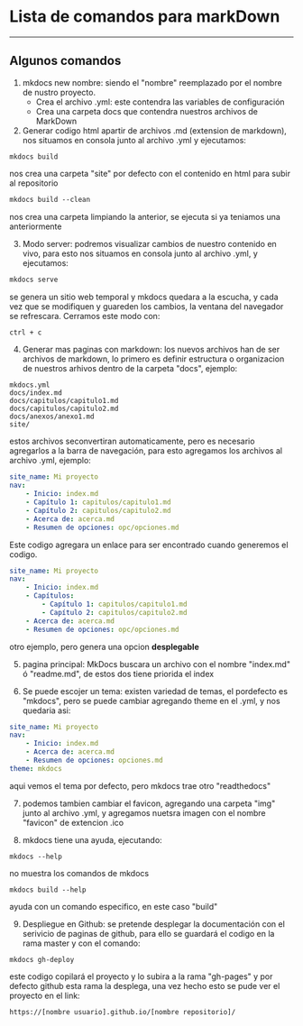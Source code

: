 

# Lista de comandos para markDown  
___
## Algunos comandos
1. mkdocs new nombre: siendo el "nombre" reemplazado por el nombre de nustro proyecto.  
    * Crea el archivo .yml: este contendra las variables de configuración
    * Crea una carpeta docs que contendra nuestros archivos de MarkDown
2. Generar codigo html apartir de archivos .md (extension de markdown), nos situamos en consola junto al archivo .yml y ejecutamos:   
```mkdocs 
mkdocs build
```
nos crea una carpeta "site" por defecto con el contenido en html para subir al repositorio
```MarkDown 
mkdocs build --clean
```
nos crea una carpeta limpiando la anterior, se ejecuta si ya teniamos una anteriormente  

3. Modo server: podremos visualizar cambios de nuestro contenido en vivo, para esto nos situamos en consola junto al archivo .yml, y ejecutamos:
```markdown y mkdocs
mkdocs serve
```
se genera un sitio web temporal y mkdocs quedara a la escucha, y cada vez que se modifiquen y guareden los cambios, la ventana del navegador se refrescara. Cerramos este modo con:
```bash
ctrl + c
```

4. Generar mas paginas con markdown: los nuevos archivos han de ser archivos de markdown, lo primero es definir estructura o organizacion de nuestros arhivos dentro de la carpeta "docs", ejemplo:
```dos
mkdocs.yml
docs/index.md
docs/capitulos/capitulo1.md
docs/capitulos/capitulo2.md
docs/anexos/anexo1.md
site/
```
estos archivos seconvertiran automaticamente, pero es necesario agregarlos a la barra de navegación, para esto agregamos los archivos al archivo .yml, ejemplo:
```yml
site_name: Mi proyecto
nav:
    - Inicio: index.md
    - Capítulo 1: capitulos/capitulo1.md
    - Capítulo 2: capitulos/capitulo2.md
    - Acerca de: acerca.md
    - Resumen de opciones: opc/opciones.md
```
Este codigo agregara un enlace para ser encontrado cuando generemos el codigo.
```yml
site_name: Mi proyecto
nav:
    - Inicio: index.md
    - Capítulos:
        - Capítulo 1: capitulos/capitulo1.md
        - Capítulo 2: capitulos/capitulo2.md
    - Acerca de: acerca.md
    - Resumen de opciones: opc/opciones.md
```
otro ejemplo, pero genera una opcion **desplegable**

5. pagina principal: MkDocs buscara un archivo con el nombre "index.md" ó "readme.md", de estos dos tiene priorida el index

6. Se puede escojer un tema: existen variedad de temas, el pordefecto es "mkdocs", pero se puede cambiar agregando theme en el .yml, y nos quedaria asi:
```yml
site_name: Mi proyecto
nav:
    - Inicio: index.md
    - Acerca de: acerca.md
    - Resumen de opciones: opciones.md
theme: mkdocs
```
aqui vemos el tema por defecto, pero mkdocs trae otro "readthedocs"

7. podemos tambien cambiar el favicon, agregando una carpeta "img" junto al archivo .yml, y agregamos nuetsra imagen con el nombre "favicon" de extencion .ico

8. mkdocs tiene una ayuda, ejecutando:
```mkdocs
mkdocs --help
```
no muestra los comandos de mkdocs
```mkdocs
mkdocs build --help
```
ayuda con un comando especifico, en este caso "build"

9. Despliegue en Github: se pretende desplegar la documentación con el serivicio de paginas de github, para ello se guardará el codigo en la rama master y con el comando:
```mkdocs
mkdocs gh-deploy
```
este codigo copilará el proyecto y lo subira a la rama "gh-pages" y por defecto github esta rama la desplega, una vez hecho esto se pude ver el proyecto en el link:
```https
https://[nombre usuario].github.io/[nombre repositorio]/
```